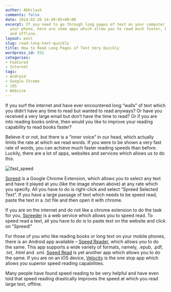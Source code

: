 ```yaml
---
author: Abhilash
comments: false
date: 2014-02-26 14:49:05+00:00
excerpt: If you need to go through long pages of text on your computer, internet or
  your phone, here are some apps which allow you to read much faster, both online
  and offline.
layout: post
slug: read-long-text-quickly
title: How to Read Long Pages of Text Very Quickly
wordpress_id: 552
categories:
- Featured
- Internet
tags:
- Android
- Google Chrome
- iOS
- Website
---
```


If you surf the internet and have ever encountered long “walls” of text which you didn’t have any time to read but wanted to read anyways? Or have you received a very large email but don’t have the time to read? Or if you are into reading books online, then would you like to improve your reading capability to read books faster?

Believe it or not, but there is a “inner voice” in our head, which actually limits the rate at which we read words. If you were to be shown a very fast rate of words, you can achieve much faster reading speeds than before. Luckily, there are a lot of apps, websites and services which allows us to do this.

![fast_speed](http://img.techcovered.org/tc/fast_speed.gif)

[Spreed](https://chrome.google.com/webstore/detail/spreed-speed-read-the-web/ipikiaejjblmdopojhpejjmbedhlibno) is a Google Chrome Extension, which allows you to select any text and have it played at you (like the image shown above) at any rate which you specify. All you have to do is right-click and select “Spreed Selected Text”. If you have a large passage of text which needs to be speed read, paste the text in a .txt file and then open it with chrome.

If you are on the internet and do not like a chrome extension to do the task for you, [Spreeder](http://spreeder.com/) is a web service which allows you to speed read. To speed read a text, all you have to do is to paste text on the website and click on “Spreed!”

For those of you who like reading books or long text on your mobile phones, there is an Android app available – [Speed Reader](https://play.google.com/store/apps/details?id=com.speedreader&hl=en), which allows you to do the same. This app supports a wide variety of formats, namely, .epub, .pdf, .txt, .html and .xml. [Speed Read](https://play.google.com/store/apps/details?id=com.blueflame.speedreader) is yet another app which allows you to do the same. If you are on an iOS device, [Velocity](http://velocityapp.com/) is the one stop app which allows you superior speed reading capabilities.

Many people have found speed reading to be very helpful and have even told that speed reading drastically improves the speed at which you read large text, offline.

